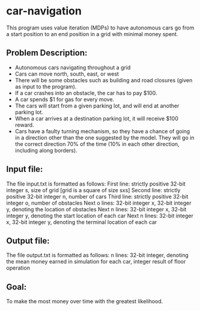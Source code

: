# car-navigation
This program uses value iteration (MDPs) to have autonomous cars go from a start position to an end position in a grid with minimal money spent.

## Problem Description:
- Autonomous cars navigating throughout a grid
- Cars can move north, south, east, or west
- There will be some obstacles such as building and road closures (given as input to the program). 
- If a car crashes into an obstacle, the car has to pay $100.
- A car spends $1 for gas for every move.
- The cars will start from a given parking lot, and will end at another parking lot.
- When a car arrives at a destination parking lot, it will receive $100 reward.
- Cars have a faulty turning mechanism, so they have a chance of going in a direction other than the one suggested by the model. They will go in the correct direction 70% of the time (10% in each other direction, including along borders).

## Input file:
The file input.txt is formatted as follows:
First line: strictly positive 32-bit integer s, size of grid [grid is a square of size sxs]
Second line: strictly positive 32-bit integer n, number of cars
Third line: strictly positive 32-bit integer o, number of obstacles
Next o lines: 32-bit integer x, 32-bit integer y, denoting the location of obstacles
Next n lines: 32-bit integer x, 32-bit integer y, denoting the start location of each car
Next n lines: 32-bit integer x, 32-bit integer y, denoting the terminal location of each car

## Output file:
The file output.txt is formatted as follows:
n lines: 32-bit integer, denoting the mean money earned in simulation for each car, integer result of floor operation

## Goal:
To make the most money over time with the greatest likelihood.
